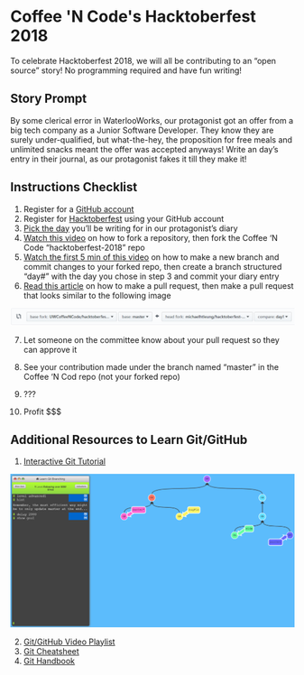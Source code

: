# Coffee 'N Code's Hacktoberfest 2018 

To celebrate Hacktoberfest 2018, we will all be contributing to an “open source” story! No programming required and have fun writing!

## Story Prompt
By some clerical error in WaterlooWorks, our protagonist got an offer from a big tech company as a Junior Software Developer. They know they are surely under-qualified, but what-the-hey, the proposition for free meals and unlimited snacks meant the offer was accepted anyways!  Write an day’s entry in their journal, as our protagonist fakes it till they make it!

## Instructions Checklist
1.	Register for a [GitHub account](https://github.com/)
2.	Register for [Hacktoberfest](https://hacktoberfest.digitalocean.com/sign_up/register) using your GitHub account 
3.	[Pick the day](http://bit.ly/2C3XZ0t) you’ll be writing for in our protagonist’s diary
4.	[Watch this video](https://www.youtube.com/watch?v=f5grYMXbAV0) on how to fork a repository, then fork the Coffee ‘N Code “hacktoberfest-2018” repo
5.	[Watch the first 5 min of this video](https://www.youtube.com/watch?v=OVQK2zzb6U8) on how to make a new branch and commit changes to your forked repo, then create a branch structured “day#” with the day you chose in step 3 and commit your diary entry 
6.	[Read this article](https://help.github.com/articles/creating-a-pull-request-from-a-fork/) on how to make a pull request, then make a pull request that looks similar to the following image

<img src="img/pull-request-settings.png">

7.	Let someone on the committee know about your pull request so they can approve it
8.	See your contribution made under the branch named “master” in the Coffee ‘N Cod repo (not your forked repo)

9. ???
10. Profit $$$

## Additional Resources to Learn Git/GitHub
1. [Interactive Git Tutorial](https://learngitbranching.js.org/)

<img src="img/learn-git-tutorial.png">

2. [Git/GitHub Video Playlist](https://www.youtube.com/playlist?list=PL5-da3qGB5IBLMp7LtN8Nc3Efd4hJq0kD)
3. [Git Cheatsheet](https://services.github.com/on-demand/downloads/github-git-cheat-sheet.pdf)
4. [Git Handbook](https://guides.github.com/introduction/git-handbook/)